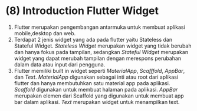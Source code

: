 # (8) Introduction Flutter Widget

1. Flutter merupakan pengembangan antarmuka untuk membuat aplikasi mobile,desktop dan web.
2. Terdapat 2 jenis widget yang ada pada flutter yaitu Stateless dan Stateful Widget. *Stateless Widget* merupakan widget yang tidak berubah dan hanya fokus pada tampilan, sedangkan *Stateful Widget* merupakan widget yang dapat merubah tampilan dengan merespons perubahan dalam data atau input dari pengguna.
3. Flutter memiliki built in widget seperti *MaterialApp*, *Scafffold*, *AppBar*, dan *Text*. *MaterialApp* digunakan sebagai inti atau root dari aplikasi flutter dan hanya membutuhkan satu material app pada aplikasi. *Scaffold* digunakan untuk membuat halaman pada aplikasi. *AppBar* merupakan elemen dari Scaffold yang digunakan untuk membuat app bar dalam aplikasi. *Text* merupakan widget untuk menampilkan text.